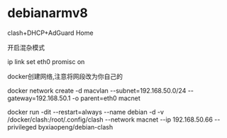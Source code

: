 # debianarmv8

clash+DHCP+AdGuard Home

开启混杂模式

ip link set eth0 promisc on

docker创建网络,注意将网段改为你自己的

docker network create -d macvlan --subnet=192.168.50.0/24 --gateway=192.168.50.1 -o parent=eth0 macnet

docker run -dit --restart=always --name debian -d -v /docker/clash:/root/.config/clash --network macnet --ip 192.168.50.66 --privileged byxiaopeng/debian-clash
